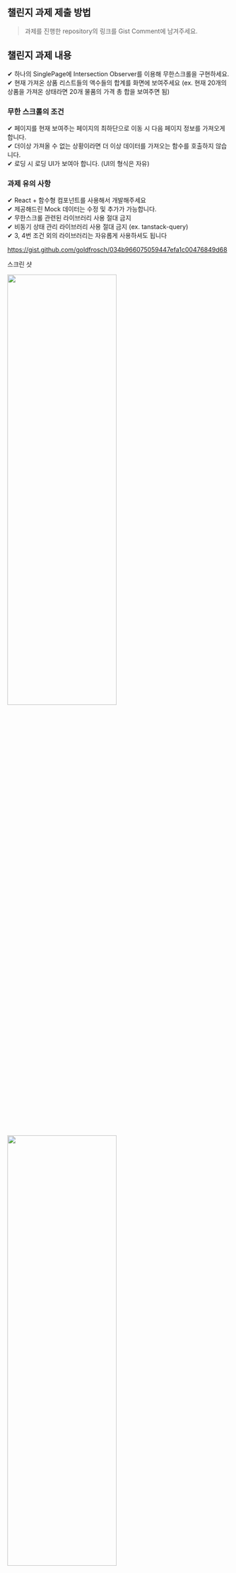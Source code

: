 ## 챌린지 과제 제출 방법
> 과제를 진행한 repository의 링크를 Gist Comment에 남겨주세요.

## 챌린지 과제 내용
✔ 하나의 SinglePage에 Intersection Observer를 이용해 무한스크롤을 구현하세요. <br/>
✔ 현재 가져온 상품 리스트들의 액수들의 합계를 화면에 보여주세요 (ex. 현재 20개의 상품을 가져온 상태라면 20개 물품의 가격 총 합을 보여주면 됨)<br/>

### 무한 스크롤의 조건
✔ 페이지를 현재 보여주는 페이지의 최하단으로 이동 시 다음 페이지 정보를 가져오게 합니다.<br/>
✔ 더이상 가져올 수 없는 상황이라면 더 이상 데이터를 가져오는 함수를 호출하지 않습니다.<br/>
✔ 로딩 시 로딩 UI가 보여아 합니다. (UI의 형식은 자유)<br/>

### 과제 유의 사항
✔ React + 함수형 컴포넌트를 사용해서 개발해주세요<br/>
✔ 제공해드린 Mock 데이터는 수정 및 추가가 가능합니다. <br/>
✔ 무한스크롤 관련된 라이브러리 사용 절대 금지<br/>
✔ 비동기 상태 관리 라이브러리 사용 절대 금지 (ex. tanstack-query)<br/>
✔ 3, 4번 조건 외의 라이브러리는 자유롭게 사용하셔도 됩니다<br/>


https://gist.github.com/goldfrosch/034b966075059447efa1c00476849d68

스크린 샷

<img src="https://github.com/user-attachments/assets/33d0a2b7-aa73-4de3-8ada-b6ae140d9163g" width="70%" height="50%"/>

<br/>

<img src="https://github.com/user-attachments/assets/8aeb8b10-9897-4895-bedf-54d5943ee440" width="70%" height="50%"/>
<br/>

<img src="https://github.com/user-attachments/assets/da5c9d8e-7463-4249-b369-6f7f9e7c0275" width="70%" height="50%"/>
